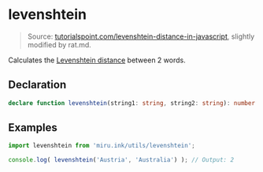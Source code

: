 # levenshtein <Badge text="v0.1.0" />

> Source: [tutorialspoint.com/levenshtein-distance-in-javascript](https://www.tutorialspoint.com/levenshtein-distance-in-javascript), slightly modified by rat.md.

Calculates the [Levenshtein distance](https://en.wikipedia.org/wiki/Levenshtein_distance) between 2 
words.

## Declaration

```ts
declare function levenshtein(string1: string, string2: string): number
```

## Examples

```ts
import levenshtein from 'miru.ink/utils/levenshtein';

console.log( levenshtein('Austria', 'Australia') ); // Output: 2
```

